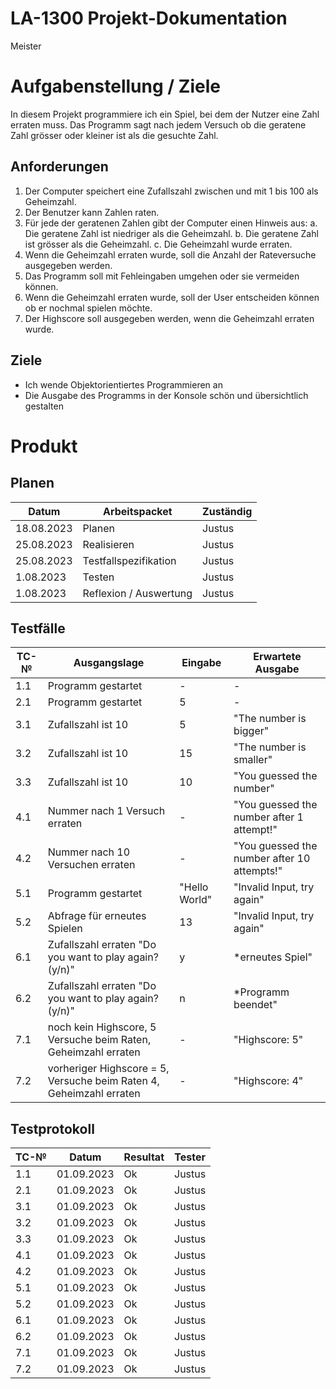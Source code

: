 # LA-1300 Projekt-Dokumentation

Meister


# Aufgabenstellung / Ziele

In diesem Projekt programmiere ich ein Spiel, bei dem der Nutzer eine Zahl erraten muss. Das Programm sagt nach jedem Versuch ob die geratene Zahl grösser oder kleiner ist als die gesuchte Zahl.

## Anforderungen
1.	Der Computer speichert eine Zufallszahl zwischen und mit 1 bis 100 als Geheimzahl.
2.	Der Benutzer kann Zahlen raten.
3.	Für jede der geratenen Zahlen gibt der Computer einen Hinweis aus:
a.	Die geratene Zahl ist niedriger als die Geheimzahl.
b.	Die geratene Zahl ist grösser als die Geheimzahl.
c.	Die Geheimzahl wurde erraten.
4.	Wenn die Geheimzahl erraten wurde, soll die Anzahl der Rateversuche ausgegeben werden.
5.	Das Programm soll mit Fehleingaben umgehen oder sie vermeiden können.
6.	Wenn die Geheimzahl erraten wurde, soll der User entscheiden können ob er nochmal spielen möchte.
7.	Der Highscore soll ausgegeben werden, wenn die Geheimzahl erraten wurde.

## Ziele
- Ich wende Objektorientiertes Programmieren an
- Die Ausgabe des Programms in der Konsole schön und übersichtlich gestalten

# Produkt

## Planen

| Datum | Arbeitspacket | Zuständig                                             |
| ----- | ------- | ------------------------------------------------------------ |
|   18.08.2023    | Planen  | Justus |
|  25.08.2023     | Realisieren |   Justus              |
|  25.08.2023     | Testfallspezifikation |   Justus                      |
|  1.08.2023     | Testen |   Justus                      |
|  1.08.2023     | Reflexion / Auswertung |   Justus                      |





## Testfälle

| TC-№ | Ausgangslage | Eingabe | Erwartete Ausgabe |
| ---- | ------------ | ------- | ----------------- |
| 1.1  |   Programm gestartet           |    -     |         -         |
| 2.1 |  Programm gestartet            |    5     |    -           |
| 3.1 |    Zufallszahl ist 10          |    5     |    "The number is bigger"              |
|3.2 |      Zufallszahl ist 10        |    15     |    "The number is smaller"               |
|3.3   |    Zufallszahl ist 10      |  10    |     "You guessed the number"            |
| 4.1  |    Nummer nach 1 Versuch erraten      |  -    |  "You guessed the number after 1 attempt!"                |
| 4.2  |   Nummer nach 10 Versuchen erraten       |   -   | "You guessed the number after 10 attempts!"                 |
| 5.1  |    Programm gestartet      |   "Hello World"   | "Invalid Input, try again"                 |
| 5.2  |    Abfrage für erneutes Spielen      |   13   |  "Invalid Input, try again"            |
| 6.1  |  Zufallszahl erraten "Do you want to play again? (y/n)"        |   y   |     *erneutes Spiel"             |
| 6.2  |  Zufallszahl erraten "Do you want to play again? (y/n)"        |   n   |     *Programm beendet"             |
| 7.1  |  noch kein Highscore, 5 Versuche beim Raten, Geheimzahl erraten |  -  |     "Highscore: 5"          |
| 7.2  |  vorheriger Highscore = 5, Versuche beim Raten 4, Geheimzahl erraten |  -  |     "Highscore: 4"          |






## Testprotokoll

| TC-№ | Datum | Resultat | Tester |
| ---- | ----- | -------- | ------ |
| 1.1  |  01.09.2023     |   Ok       |  Justus      |
| 2.1  |  01.09.2023     |   Ok       |   Justus     |
| 3.1  |  01.09.2023     |   Ok       |   Justus     |
| 3.2  |  01.09.2023     |   Ok       |   Justus     |
| 3.3  |  01.09.2023     |   Ok       |   Justus     |
| 4.1  |  01.09.2023     |   Ok       |   Justus     |
| 4.2  |  01.09.2023     |   Ok       |   Justus     |
| 5.1  |  01.09.2023     |   Ok       |   Justus     |
| 5.2  |  01.09.2023     |   Ok       |   Justus     |
| 6.1  |  01.09.2023     |   Ok       |   Justus     |
| 6.2  |  01.09.2023     |   Ok       |   Justus     |
| 7.1  |  01.09.2023     |   Ok       |   Justus     |
| 7.2  |  01.09.2023     |   Ok       |   Justus     |


